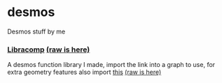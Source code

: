 # desmos
Desmos stuff by me

### [Libracomp](https://www.desmos.com/calculator/nor2o6p7so) [(raw is here)](https://raw.githubusercontent.com/SlyceDF/desmos/main/libracomp.dsm)
A desmos function library I made, import the link into a graph to use, for extra geometry features also import [this](https://www.desmos.com/geometry/btw8t6quv0) [(raw is here)](https://raw.githubusercontent.com/SlyceDF/desmos/main/libragem.dsm)
